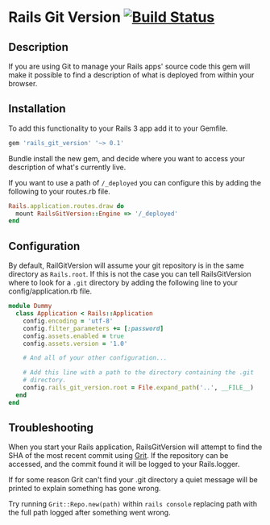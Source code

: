 # Rails Git Version [![Build Status](https://secure.travis-ci.org/jcf/rails_git_version.png)](http://travis-ci.org/jcf/rails_git_version)

## Description

If you are using Git to manage your Rails apps' source code this gem
will make it possible to find a description of what is deployed from
within your browser.

## Installation

To add this functionality to your Rails 3 app add it to your Gemfile.

``` ruby
gem 'rails_git_version' '~> 0.1'
```

Bundle install the new gem, and decide where you want to access your
description of what's currently live.

If you want to use a path of `/_deployed` you can configure this by
adding the following to your routes.rb file.

``` ruby
Rails.application.routes.draw do
  mount RailsGitVersion::Engine => '/_deployed'
end
```

## Configuration

By default, RailGitVersion will assume your git repository is in the
same directory as `Rails.root`. If this is not the case you can tell
RailsGitVersion where to look for a `.git` directory by adding the
following line to your config/application.rb file.

``` ruby
module Dummy
  class Application < Rails::Application
    config.encoding = 'utf-8'
    config.filter_parameters += [:password]
    config.assets.enabled = true
    config.assets.version = '1.0'

    # And all of your other configuration...

    # Add this line with a path to the directory containing the .git
    # directory.
    config.rails_git_version.root = File.expand_path('..', __FILE__)
  end
end
```

## Troubleshooting

When you start your Rails application, RailsGitVersion will attempt to
find the SHA of the most recent commit using [Grit][]. If the repository
can be accessed, and the commit found it will be logged to your
Rails.logger.

If for some reason Grit can't find your .git directory a quiet message
will be printed to explain something has gone wrong.

Try running `Grit::Repo.new(path)` within `rails console` replacing path
with the full path logged after something went wrong.

[Grit]: https://github.com/mojombo/grit
